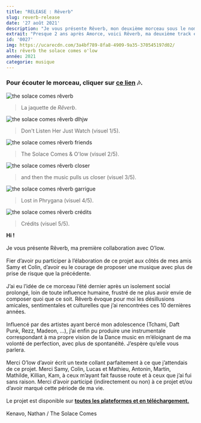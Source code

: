 ```yaml
---
title: "RELEASE : Rêverb"
slug: reverb-release
date: '27 août 2021'
description: "Je vous présente Rêverb, mon deuxième morceau sous le nom de The Solace Comes et ma première collaboration avec le groupe O'low. Le morceau mélange des sonorités dance et rap. Il est disponible sur toutes les plateformes et en téléchargement sur la page 'Musique' de mon site."
extrait: "Presque 2 ans après Amorce, voici Rêverb, ma deuxième track en collaboration avec O'low."
id: '0027'
img: https://ucarecdn.com/3a4bf789-8fa8-4909-9a35-370545197d02/
alt: rêverb the solace comes o'low
année: 2021
categorie: musique
---
```


### <b>Pour écouter le morceau, cliquer sur [ce lien](http://smarturl.it/reverb-release/) 🎶.</b>

<div class="sep-50"></div>

![the solace comes rêverb](https://i.imgur.com/G0IvlKu.jpg)
>La jaquette de <i>Rêverb</i>.

<div class="sep-50"></div>

![the solace comes rêverb dlhjw](https://i.imgur.com/k92wbob.jpg)
>Don't Listen Her Just Watch (visuel 1/5).

<div class="sep-50"></div>

![the solace comes rêverb friends](https://i.imgur.com/3Ohms2F.jpg)
>The Solace Comes & O'low (visuel 2/5).

<div class="sep-50"></div>

![the solace comes rêverb closer](https://i.imgur.com/RI4LEds.jpg)
>and then the music pulls us closer (visuel 3/5).

<div class="sep-50"></div>

![the solace comes rêverb garrigue](https://i.imgur.com/U7poMbe.jpg)
>Lost in Phrygana (visuel 4/5).

<div class="sep-50"></div>

![the solace comes rêverb crédits](https://i.imgur.com/KAONuvX.jpg)
>Crédits (visuel 5/5).

<div class="sep-50"></div>

<b>Hi !</b>
<br><br>
Je vous présente Rêverb, ma première collaboration avec O’low.
<br><br>
Fier d’avoir pu participer à l’élaboration de ce projet aux côtés de mes amis Samy et Colin, d’avoir eu le courage de proposer une musique avec plus de prise de risque que la précédente. 
<br><br>
J’ai eu l’idée de ce morceau l’été dernier après un isolement social prolongé, loin de toute influence humaine, frustré de ne plus avoir envie de composer quoi que ce soit.
Rêverb évoque pour moi les désillusions amicales, sentimentales et culturelles que j’ai rencontrées ces 10 dernières années.
<br><br>
Influencé par des artistes ayant bercé mon adolescence (Tchami, Daft Punk, Rezz, Madeon, …), j’ai enfin pu produire une instrumentale correspondant à ma propre vision de la Dance music en m’éloignant de ma volonté de perfection, avec plus de spontanéité. J’espère qu’elle vous parlera.
<br><br>
Merci O’low d’avoir écrit un texte collant parfaitement à ce que j’attendais de ce projet. 
Merci Samy, Colin, Lucas et Mathieu, Antonin, Martin, Mathilde, Killian, Kam, à ceux m’ayant fait fausse route et à ceux que j’ai fui sans raison. Merci d’avoir participé (indirectement ou non) à ce projet et/ou d’avoir marqué cette période de ma vie.
<br><br>
Le projet est disponible sur <b><a href="/musique" target="_blank">toutes les plateformes et en téléchargement.</a></b>
<br><br>
Kenavo, Nathan / The Solace Comes